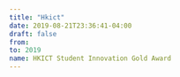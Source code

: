 ```yaml
---
title: "Hkict"
date: 2019-08-21T23:36:41-04:00
draft: false
from:
to: 2019
name: HKICT Student Innovation Gold Award
---
```


